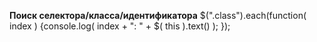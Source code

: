   **Поиск селектора/класса/идентификатора**
    $(".class").each(function( index ) {console.log( index + ": " + $( this ).text() ); });


